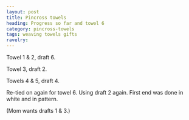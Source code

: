 ```yaml
---
layout: post
title: Pincross towels
heading: Progress so far and towel 6
category: pincross-towels
tags: weaving towels gifts
ravelry:
---
```

Towel 1 & 2, draft 6.

Towel 3, draft 2.

Towels 4 & 5, draft 4.

Re-tied on again for towel 6. Using draft 2 again. First end was done in white and in pattern.

(Mom wants drafts 1 & 3.)